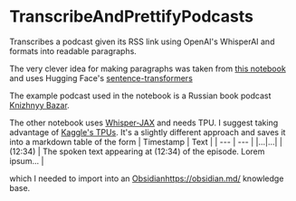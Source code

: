 # TranscribeAndPrettifyPodcasts
Transcribes a podcast given its RSS link using OpenAI's WhisperAI and formats into readable paragraphs.

The very clever idea for making paragraphs was taken from [this notebook](https://github.com/poloniki/quint/blob/master/notebooks/Chunking%20text%20into%20paragraphs.ipynb) and uses Hugging Face's [sentence-transformers](https://huggingface.co/sentence-transformers)

The example podcast used in the notebook is a Russian book podcast [Knizhnyy Bazar](https://tehnikarechi.studio/podcasts/knizhnyy-bazar).

The other notebook uses [Whisper-JAX](https://github.com/sanchit-gandhi/whisper-jax) and needs TPU. I suggest taking advantage of [Kaggle's TPUs](https://www.kaggle.com/docs/tpu). 
It's a slightly different approach and saves it into a markdown table of the form
| Timestamp | Text |
| --- | --- |
|...|...|
| (12:34) | The spoken text appearing at (12:34) of the episode. Lorem ipsum... | 

which I needed to import into an [Obsidian](https://obsidian.md/)https://obsidian.md/ knowledge base. 
